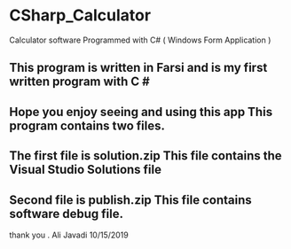# CSharp_Calculator
Calculator software Programmed with C# ( Windows Form Application )

This program is written in Farsi and is my first written program with C #
-----
Hope you enjoy seeing and using this app
This program contains two files.
-----
The first file is solution.zip This file contains the Visual Studio Solutions file
----
Second file is publish.zip This file contains software debug file.
----
thank you .
Ali Javadi 10/15/2019
